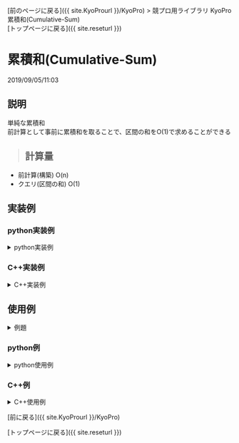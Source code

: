 [前のページに戻る]({{ site.KyoProurl }}/KyoPro) > 競プロ用ライブラリ KyoPro 累積和(Cumulative-Sum)<br>
[トップページに戻る]({{ site.reseturl }})<br>

# 累積和(Cumulative-Sum)

2019/09/05/11:03

## 説明

単純な累積和<br>
前計算として事前に累積和を取ることで、区間の和をO(1)で求めることができる<br>

> ## 計算量

* 前計算(構築) O(n)
* クエリ(区間の和) O(1)

## 実装例

### python実装例 

<details>
<summary> python実装例 </summary>

```python
class CumulativeSum:
  def __init__(self, size):
    self.data = [0] * size
    self.size = size

  def add(self, key, value):
    self.data[key] += value

  def build(self):
    for i in range(1, self.size):
      self.data[i] += self.data[i - 1]
  
  def query(self, kukan):
    if kukan < 0:
      return 0
    return self.data[min(kukan, self.size - 1)]
```

</details>

### C++実装例

<details>
<summary> C++実装例 </summary>

```cpp
template<class T>
struct CumulativeSum {
  vector< T > data;

  CumulativeSum(int size) : data(size, 0) {};

  void add(int key, T value) {
    data[key] += value;
  }

  void build(){
    rep(i, 1, data.size()) {
      data[i] += data[i - 1];
    }
  }

  T query(int kukan) {
    if (kukan < 0) {
      return 0;
    }
    return data[min(kukan, (int)data.size() - 1)];
  }
};
```

</details>

## 使用例

<details>
<summary> 例題 </summary>

* [AOJ0516 JOI2006 本選A 最大の和](http://judge.u-aizu.ac.jp/onlinejudge/description.jsp?id=0516) <br>

</details>

### python例

<details>
<summary> python使用例 </summary>

```python

class CumulativeSum:
  # 省略

import sys

stdin = sys.stdin
na = lambda: map(int, stdin.readline().split())
ns = lambda: stdin.readline().rstrip()
ni = lambda: int(ns())

def main():
  n, k = na()

  CS = CumulativeSum(n)
  for i in range(n):
    a = ni()
    CS.add(i, a)

  CS.build()

  ans = -int(1e9+7)
  for i in range(n-k+1):
    ans = max(ans, CS.query(k+i) - CS.query(i))
  print(ans)

main()
```

</details>

### C++例

<details>
<summary> C++使用例 </summary>

```cpp
#include <iostream>
#include <vector>

using namespace std;

#define rep(i, a, n) for(int i = a; i < (n); ++i)
#define INF 1000000007

template<class T>
struct CumulativeSum {
  // 省略
};

int main() {
  int n, k;
  cin >> n >> k;

  CumulativeSum<int> CS(n);
  rep(i, 0, n) {
    int a;
    cin >> a;
    CS.add(i, a);
  }

  CS.build();

  int ans = -INF;
  rep(i, 0, n - k + 1) {
    ans = max(ans, CS.query(k + i - 1) - CS.query(i - 1));
  }
  cout << ans << endl;
}
```

</details>

[前に戻る]({{ site.KyoProurl }}/KyoPro)<br>

[トップページに戻る]({{ site.reseturl }})<br>